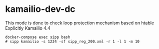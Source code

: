 # kamailio-dev-dc

This mode is done to check loop protection mechanism based on htable
Explicitly Kamailio 4.4

```
docker-compose exec sipp bash
# sipp kamailio -s 1234 -sf sipp_reg_200.xml -r 1 -l 1 -m 10
```